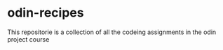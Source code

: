 # odin-recipes
This repositorie  is a collection of all the codeing assignments in the odin project course
